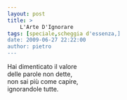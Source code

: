 ```yaml
---
layout: post
title: >
    L'Arte D'Ignorare
tags: [speciale,scheggia d'essenza,]
date: 2009-06-27 22:22:00
author: pietro
---
```

Hai dimenticato il valore<br/>delle parole non dette,<br/>non sai più come capire,<br/>ignorandole tutte.
